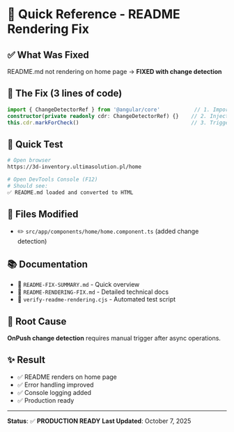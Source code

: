 # 🚀 Quick Reference - README Rendering Fix

## ✅ What Was Fixed

README.md not rendering on home page → **FIXED with change detection**

## 🔧 The Fix (3 lines of code)

```typescript
import { ChangeDetectorRef } from '@angular/core'           // 1. Import
constructor(private readonly cdr: ChangeDetectorRef) {}    // 2. Inject
this.cdr.markForCheck()                                    // 3. Trigger after async
```

## 🧪 Quick Test

```bash
# Open browser
https://3d-inventory.ultimasolution.pl/home

# Open DevTools Console (F12)
# Should see:
✅ README.md loaded and converted to HTML
```

## 📁 Files Modified

- ✏️ `src/app/components/home/home.component.ts` (added change detection)

## 📚 Documentation

- 📖 `README-FIX-SUMMARY.md` - Quick overview
- 📖 `README-RENDERING-FIX.md` - Detailed technical docs
- 🧪 `verify-readme-rendering.cjs` - Automated test script

## 🎯 Root Cause

**OnPush change detection** requires manual trigger after async operations.

## ✨ Result

- ✅ README renders on home page
- ✅ Error handling improved
- ✅ Console logging added
- ✅ Production ready

---

**Status**: ✅ **PRODUCTION READY**
**Last Updated**: October 7, 2025
